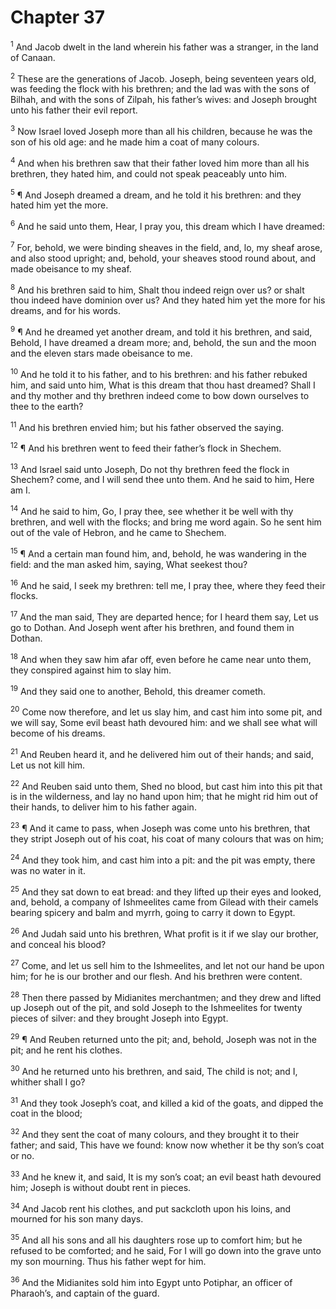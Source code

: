 # Chapter 37

<sup>1</sup> And Jacob dwelt in the land wherein his father was a stranger, in the land of Canaan. 

<sup>2</sup> These are the generations of Jacob. Joseph, being seventeen years old, was feeding the flock with his brethren; and the lad was with the sons of Bilhah, and with the sons of Zilpah, his father’s wives: and Joseph brought unto his father their evil report. 

<sup>3</sup> Now Israel loved Joseph more than all his children, because he was the son of his old age: and he made him a coat of many colours. 

<sup>4</sup> And when his brethren saw that their father loved him more than all his brethren, they hated him, and could not speak peaceably unto him. 

<sup>5</sup> ¶ And Joseph dreamed a dream, and he told it his brethren: and they hated him yet the more. 

<sup>6</sup> And he said unto them, Hear, I pray you, this dream which I have dreamed: 

<sup>7</sup> For, behold, we were binding sheaves in the field, and, lo, my sheaf arose, and also stood upright; and, behold, your sheaves stood round about, and made obeisance to my sheaf. 

<sup>8</sup> And his brethren said to him, Shalt thou indeed reign over us? or shalt thou indeed have dominion over us? And they hated him yet the more for his dreams, and for his words. 

<sup>9</sup> ¶ And he dreamed yet another dream, and told it his brethren, and said, Behold, I have dreamed a dream more; and, behold, the sun and the moon and the eleven stars made obeisance to me. 

<sup>10</sup> And he told it to his father, and to his brethren: and his father rebuked him, and said unto him, What is this dream that thou hast dreamed? Shall I and thy mother and thy brethren indeed come to bow down ourselves to thee to the earth? 

<sup>11</sup> And his brethren envied him; but his father observed the saying. 

<sup>12</sup> ¶ And his brethren went to feed their father’s flock in Shechem. 

<sup>13</sup> And Israel said unto Joseph, Do not thy brethren feed the flock in Shechem? come, and I will send thee unto them. And he said to him, Here am I. 

<sup>14</sup> And he said to him, Go, I pray thee, see whether it be well with thy brethren, and well with the flocks; and bring me word again. So he sent him out of the vale of Hebron, and he came to Shechem. 

<sup>15</sup> ¶ And a certain man found him, and, behold, he was wandering in the field: and the man asked him, saying, What seekest thou? 

<sup>16</sup> And he said, I seek my brethren: tell me, I pray thee, where they feed their flocks. 

<sup>17</sup> And the man said, They are departed hence; for I heard them say, Let us go to Dothan. And Joseph went after his brethren, and found them in Dothan. 

<sup>18</sup> And when they saw him afar off, even before he came near unto them, they conspired against him to slay him. 

<sup>19</sup> And they said one to another, Behold, this dreamer cometh. 

<sup>20</sup> Come now therefore, and let us slay him, and cast him into some pit, and we will say, Some evil beast hath devoured him: and we shall see what will become of his dreams. 

<sup>21</sup> And Reuben heard it, and he delivered him out of their hands; and said, Let us not kill him. 

<sup>22</sup> And Reuben said unto them, Shed no blood, but cast him into this pit that is in the wilderness, and lay no hand upon him; that he might rid him out of their hands, to deliver him to his father again. 

<sup>23</sup> ¶ And it came to pass, when Joseph was come unto his brethren, that they stript Joseph out of his coat, his coat of many colours that was on him; 

<sup>24</sup> And they took him, and cast him into a pit: and the pit was empty, there was no water in it. 

<sup>25</sup> And they sat down to eat bread: and they lifted up their eyes and looked, and, behold, a company of Ishmeelites came from Gilead with their camels bearing spicery and balm and myrrh, going to carry it down to Egypt. 

<sup>26</sup> And Judah said unto his brethren, What profit is it if we slay our brother, and conceal his blood? 

<sup>27</sup> Come, and let us sell him to the Ishmeelites, and let not our hand be upon him; for he is our brother and our flesh. And his brethren were content. 

<sup>28</sup> Then there passed by Midianites merchantmen; and they drew and lifted up Joseph out of the pit, and sold Joseph to the Ishmeelites for twenty pieces of silver: and they brought Joseph into Egypt. 

<sup>29</sup> ¶ And Reuben returned unto the pit; and, behold, Joseph was not in the pit; and he rent his clothes. 

<sup>30</sup> And he returned unto his brethren, and said, The child is not; and I, whither shall I go? 

<sup>31</sup> And they took Joseph’s coat, and killed a kid of the goats, and dipped the coat in the blood; 

<sup>32</sup> And they sent the coat of many colours, and they brought it to their father; and said, This have we found: know now whether it be thy son’s coat or no. 

<sup>33</sup> And he knew it, and said, It is my son’s coat; an evil beast hath devoured him; Joseph is without doubt rent in pieces. 

<sup>34</sup> And Jacob rent his clothes, and put sackcloth upon his loins, and mourned for his son many days. 

<sup>35</sup> And all his sons and all his daughters rose up to comfort him; but he refused to be comforted; and he said, For I will go down into the grave unto my son mourning. Thus his father wept for him. 

<sup>36</sup> And the Midianites sold him into Egypt unto Potiphar, an officer of Pharaoh’s, and captain of the guard. 


